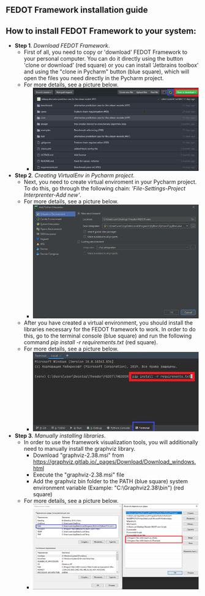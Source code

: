 ## FEDOT Framework installation guide

## How to install FEDOT Framework to your system:

* **Step 1**. *Download FEDOT Framework*.
  * First of all, you need to copy or 'download' FEDOT Framework to your personal computer. You can do it directly using the button          'clone or download' (red square) or you can install 'Jetbrains toolbox' and using the "clone in Pycharm" button (blue square), 
    which will open the files you need directly in the Pycharm project. 
  * For more details, see a picture below.
    * ![Step 1](img/img-tutorial/1_step.png)
* **Step 2**. *Creating VirtualEnv in Pycharm project*.
  * Next, you need to create virtual enviroment in your Pycharm project. To do this, go through the following chain: 
    *'File-Settings-Project Interprenter-Add new'*. 
  * For more details, see a picture below.
    * ![Step 2](img/img-tutorial/2_step.PNG)
  * After you have created a virtual environment, you should install the libraries necessary for the FEDOT framework to work. 
    In order to do this, go to the terminal console (blue square) and run the following command *pip install -r requirements.txt* 
    (red square). 
  * For more details, see a picture below.
    * ![Step 3](img/img-tutorial/3_step.png)
* **Step 3**. *Manually installing libraries*.
  * In order to use the framework visualization tools, you will additionally need to manually install the graphviz library.
    * Download "graphviz-2.38.msi" from https://graphviz.gitlab.io/_pages/Download/Download_windows.html
    * Execute the "graphviz-2.38.msi" file
    * Add the graphviz bin folder to the PATH (blue square) system environment variable (Example: "C:\Graphviz2.38\bin") (red square) 
  * For more details, see a picture below.
    * ![Step 4](img/img-tutorial/4_step.png)

